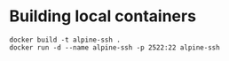# Building local containers
`docker build -t alpine-ssh .`  
`docker run -d --name alpine-ssh -p 2522:22 alpine-ssh`  

